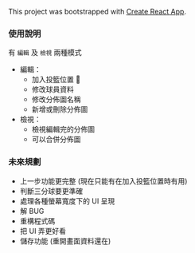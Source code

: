 This project was bootstrapped with [Create React App](https://github.com/facebook/create-react-app).

### 使用說明

有 `編輯` 及 `檢視` 兩種模式

- 編輯：
  - 加入投籃位置 
  - 修改球員資料
  - 修改分佈圖名稱
  - 新增或刪除分佈圖
- 檢視：
  - 檢視編輯完的分佈圖
  - 可以合併分佈圖

### 未來規劃

- 上一步功能更完整 (現在只能有在加入投籃位置時有用)
- 判斷三分球要更準確
- 處理各種螢幕寬度下的 UI 呈現
- 解 BUG
- 重構程式碼
- 把 UI 弄更好看
- 儲存功能 (重開畫面資料還在)
